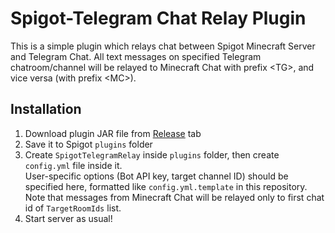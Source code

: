 # Spigot-Telegram Chat Relay Plugin
This is a simple plugin which relays chat between Spigot Minecraft Server and Telegram Chat. 
All text messages on specified Telegram chatroom/channel will be relayed to Minecraft Chat with prefix \<TG>, and vice versa (with prefix \<MC>).

## Installation
1. Download plugin JAR file from [Release](https://github.com/SpigotTelegramRelay/releases) tab
2. Save it to Spigot `plugins` folder
3. Create `SpigotTelegramRelay` inside `plugins` folder, then create `config.yml` file inside it.   
User-specific options (Bot API key, target channel ID) should be specified here, formatted like `config.yml.template` in this repository. Note that messages from Minecraft Chat will be relayed only to first chat id of `TargetRoomIds` list.
4. Start server as usual!


